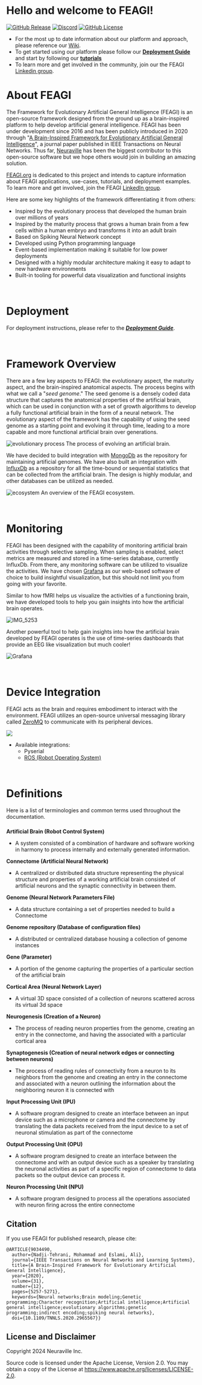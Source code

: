 # Hello and welcome to FEAGI! 

[![GitHub Release](https://img.shields.io/github/v/release/feagi/brain-visualizer)](https://github.com/feagi/feagi/releases) [![Discord](https://img.shields.io/discord/1242546683791933480)](https://discord.gg/PTVC8fyGN8) [![GitHub License](https://img.shields.io/github/license/feagi/feagi)](https://www.apache.org/licenses/LICENSE-2.0.txt)

* For the most up to date information about our platform and approach, please reference our [Wiki](https://github.com/feagi/feagi/wiki).
* To get started using our platform please follow our [**Deployment Guide**](https://github.com/feagi/feagi/wiki/Deployment-(for-the-public)) and start by following our [**tutorials**](https://github.com/feagi/feagi/wiki/Tutorials)
* To learn more and get involved in the community, join our the FEAGI [Linkedin group](https://www.linkedin.com/groups/12777894/).

# About FEAGI
The Framework for Evolutionary Artificial General Intelligence (FEAGI) is an open-source framework designed from the 
ground up as a brain-inspired platform to help develop artificial general intelligence. FEAGI has been under development 
since 2016 and has been publicly introduced in 2020 through 
"[A Brain-Inspired Framework for Evolutionary Artificial General Intelligence](https://ieeexplore.ieee.org/document/9034490)", 
a journal paper published in IEEE Transactions on Neural Networks. Thus far, [Neuraville](https://neuraville.com) has 
been the biggest contributor to this open-source software but we hope others would join in building an amazing solution.

[FEAGI.org](https://feagi.org) is dedicated to this project and intends to capture information about FEAGI applications, 
use-cases, tutorials, and deployment examples. To learn more and get involved, join the FEAGI [LinkedIn group](https://www.linkedin.com/groups/12777894/).

Here are some key highlights of the framework differentiating it from others:
* Inspired by the evolutionary process that developed the human brain over millions of years
* Inspired by the maturity process that grows a human brain from a few cells within a human embryo and transforms it 
  into an adult brain
* Based on Spiking Neural Network concept
* Developed using Python programming language
* Event-based implementation making it suitable for low power deployments
* Designed with a highly modular architecture making it easy to adapt to new hardware environments
* Built-in tooling for powerful data visualization and functional insights 

&nbsp;
# Deployment
For deployment instructions, please refer to the ***[Deployment Guide](./DEPLOY.md)***.

&nbsp;
# Framework Overview
There are a few key aspects to FEAGI: the evolutionary aspect, the maturity aspect, and the brain-inspired anatomical 
aspects. The process begins with what we call a "*seed genome*." The seed genome is a densely coded data structure that 
captures the anatomical properties of the artificial brain, which can be used in conjunction with a set of growth algorithms 
to develop a fully functional artificial brain in the form of a neural network. The evolutionary aspect of the framework 
has the capability of using the seed genome as a starting point and evolving it through time, leading to a more capable 
and more functional artificial brain over generations.

![evolutionary process](_static/evolutionary_process.png)
The process of evolving an artificial brain.

We have decided to build integration with [MongoDb](https://www.mongodb.com) as the repository for maintaining 
artificial genomes. We have also built an integration with [InfluxDb](https://www.influxdata.com/products/influxdb/) as a 
repository for all the time-bound or sequential statistics that can be collected from the artificial brain. The design 
is highly modular, and other databases can be utilized as needed.

![ecosystem](_static/ecosystem.png)
An overview of the FEAGI ecosystem.

&nbsp;
# Monitoring
FEAGI has been designed with the capability of monitoring artificial brain activities through selective sampling. 
When sampling is enabled, select metrics are measured and stored in a time-series database, currently InfluxDb. From 
there, any monitoring software can be utilized to visualize the activities. We have chosen [Grafana](https://grafana.com) 
as our web-based software of choice to build insightful visualization, but this should not limit you from going with your 
favorite.


Similar to how fMRI helps us visualize the activities of a functioning brain, we have developed tools to help you gain
insights into how the artificial brain operates.

![IMG_5253](https://github.com/Neuraville/feagi/assets/26581495/8b2354b9-d13a-4e0c-b1d5-0c738b8f7518)


Another powerful tool to help gain insights into how the artificial brain developed by FEAGI operates is the use of 
time-series dashboards that provide an EEG like visualization but much cooler!

![Grafana](_static/monitoring.png "Monitoring the activity of the artificial brain.")

&nbsp;
# Device Integration
FEAGI acts as the brain and requires embodiment to interact with the environment. FEAGI utilizes an open-source universal 
messaging library called [ZeroMQ](https://zeromq.org/) to communicate with its peripheral devices. 

![](_static/zmq.png)

* Available integrations:
  * Pyserial
  * [ROS (Robot Operating System)](third_party/gazebo/smart_car/README.md)
  
&nbsp;
# Definitions
Here is a list of terminologies and common terms used throughout the documentation. 
###

**Artificial Brain (Robot Control System)**
* A system consisted of a combination of hardware and software working in harmony to process internally and externally 
  generated information.

**Connectome (Artificial Neural Network)**
* A centralized or distributed data structure representing the physical structure and properties of a working artificial 
  brain consisted of artificial neurons and the synaptic connectivity in between them.

**Genome (Neural Network Parameters File)**
* A data structure containing a set of properties needed to build a Connectome

**Genome repository (Database of configuration files)**
* A distributed or centralized database housing a collection of genome instances

**Gene (Parameter)**
* A portion of the genome capturing the properties of a particular section of the artificial brain

**Cortical Area (Neural Network Layer)**
* A virtual 3D space consisted of a collection of neurons scattered across its virtual 3d space

**Neurogenesis (Creation of a Neuron)**
* The process of reading neuron properties from the genome, creating an entry in the connectome, and having the 
  associated with a particular cortical area

**Synaptogenesis (Creation of neural network edges or connecting between neurons)**
* The process of reading rules of connectivity from a neuron to its neighbors from the genome and creating an entry in 
  the connectome and associated with a neuron outlining the information about the neighboring neuron it is connected with

**Input Processing Unit (IPU)**
* A software program designed to create an interface between an input device such as a microphone or camera and the 
  connectome by translating the data packets received from the input device to a set of neuronal stimulation as part 
  of the connectome

**Output Processing Unit (OPU)**
* A software program designed to create an interface between the connectome and with an output device such as a speaker by 
  translating the neuronal activities as part of a specific region of connectome to data packets so the output device 
  can process it.

**Neuron Processing Unit (NPU)**
* A software program designed to process all the operations associated with neuron firing across the entire connectome


## Citation

If you use FEAGI for published research, please cite:

```
@ARTICLE{9034490,
  author={Nadji-Tehrani, Mohammad and Eslami, Ali},
  journal={IEEE Transactions on Neural Networks and Learning Systems}, 
  title={A Brain-Inspired Framework for Evolutionary Artificial General Intelligence}, 
  year={2020},
  volume={31},
  number={12},
  pages={5257-5271},
  keywords={Neural networks;Brain modeling;Genetic programming;Character recognition;Artificial intelligence;Artificial general intelligence;evolutionary algorithms;genetic programming;indirect encoding;spiking neural networks},
  doi={10.1109/TNNLS.2020.2965567}}
```

## License and Disclaimer

Copyright 2024 Neuraville Inc.

Source code is licensed under the Apache License, Version 2.0. You may obtain a
copy of the License at https://www.apache.org/licenses/LICENSE-2.0.
